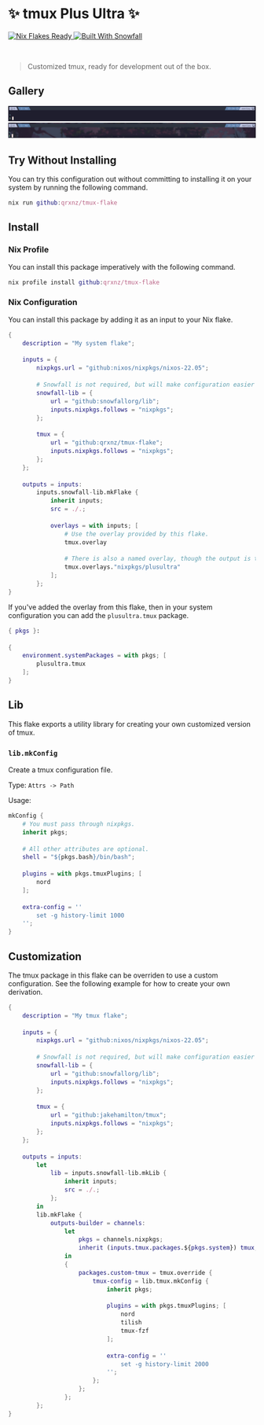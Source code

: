# ✨ tmux Plus Ultra ✨

<a href="https://nixos.wiki/wiki/Flakes" target="_blank">
	<img alt="Nix Flakes Ready" src="https://img.shields.io/static/v1?logo=nixos&logoColor=d8dee9&label=Nix%20Flakes&labelColor=5e81ac&message=Ready&color=d8dee9&style=for-the-badge">
</a>
<a href="https://github.com/snowfallorg/lib" target="_blank">
	<img alt="Built With Snowfall" src="https://img.shields.io/static/v1?logoColor=d8dee9&label=Built%20With&labelColor=5e81ac&message=Snowfall&color=d8dee9&style=for-the-badge">
</a>

<p>
<!--
	This paragraph is not empty, it contains an em space (UTF-8 8195) on the next line in order
	to create a gap in the page.
-->
  
</p>

> Customized tmux, ready for development out of the box.

## Gallery

![normal bg](./.github/assets/img/screenshot1.jpg)
![transparent bg](./.github/assets/img/screenshot2.jpg)

## Try Without Installing

You can try this configuration out without committing to installing it on your system by running
the following command.

```nix
nix run github:qrxnz/tmux-flake
```

## Install

### Nix Profile

You can install this package imperatively with the following command.

```nix
nix profile install github:qrxnz/tmux-flake
```

### Nix Configuration

You can install this package by adding it as an input to your Nix flake.

```nix
{
	description = "My system flake";

	inputs = {
		nixpkgs.url = "github:nixos/nixpkgs/nixos-22.05";

		# Snowfall is not required, but will make configuration easier for you.
		snowfall-lib = {
			url = "github:snowfallorg/lib";
			inputs.nixpkgs.follows = "nixpkgs";
		};

		tmux = {
			url = "github:qrxnz/tmux-flake";
			inputs.nixpkgs.follows = "nixpkgs";
		};
	};

	outputs = inputs:
		inputs.snowfall-lib.mkFlake {
			inherit inputs;
			src = ./.;

			overlays = with inputs; [
				# Use the overlay provided by this flake.
				tmux.overlay

				# There is also a named overlay, though the output is the same.
				tmux.overlays."nixpkgs/plusultra"
			];
		};
}
```

If you've added the overlay from this flake, then in your system configuration
you can add the `plusultra.tmux` package.

```nix
{ pkgs }:

{
	environment.systemPackages = with pkgs; [
		plusultra.tmux
	];
}
```

## Lib

This flake exports a utility library for creating your own customized version of tmux.

### `lib.mkConfig`

Create a tmux configuration file.

Type: `Attrs -> Path`

Usage:

```nix
mkConfig {
	# You must pass through nixpkgs.
	inherit pkgs;

	# All other attributes are optional.
	shell = "${pkgs.bash}/bin/bash";

	plugins = with pkgs.tmuxPlugins; [
		nord
	];

	extra-config = ''
		set -g history-limit 1000
	'';
}
```

## Customization

The tmux package in this flake can be overriden to use a custom configuration. See the
following example for how to create your own derivation.

```nix
{
	description = "My tmux flake";

	inputs = {
		nixpkgs.url = "github:nixos/nixpkgs/nixos-22.05";

		# Snowfall is not required, but will make configuration easier for you.
		snowfall-lib = {
			url = "github:snowfallorg/lib";
			inputs.nixpkgs.follows = "nixpkgs";
		};

		tmux = {
			url = "github:jakehamilton/tmux";
			inputs.nixpkgs.follows = "nixpkgs";
		};
	};

	outputs = inputs:
		let
			lib = inputs.snowfall-lib.mkLib {
				inherit inputs;
				src = ./.;
			};
		in
		lib.mkFlake {
			outputs-builder = channels:
				let
					pkgs = channels.nixpkgs;
					inherit (inputs.tmux.packages.${pkgs.system}) tmux;
				in
				{
					packages.custom-tmux = tmux.override {
						tmux-config = lib.tmux.mkConfig {
							inherit pkgs;

							plugins = with pkgs.tmuxPlugins; [
								nord
								tilish
								tmux-fzf
							];

							extra-config = ''
								set -g history-limit 2000
							'';
						};
					};
				};
		};
}
```
